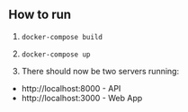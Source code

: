 ## How to run

1. `docker-compose build`
1. `docker-compose up`

1. There should now be two servers running:
  - http://localhost:8000 - API
  - http://localhost:3000 - Web App


